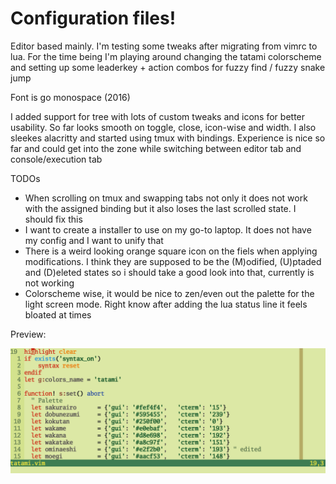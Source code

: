 # Configuration files!

Editor based mainly. I'm testing some tweaks after migrating from vimrc to lua.
For the time being I'm playing around changing the tatami colorscheme and
setting up some leaderkey + action combos for fuzzy find / fuzzy snake jump

Font is go monospace (2016)

I added support for tree with lots of custom tweaks and icons for better usability.
So far looks smooth on toggle, close, icon-wise and width.
I also sleekes alacritty and started using tmux with bindings.
Experience is nice so far and could get into the zone while switching between editor
tab and console/execution tab

TODOs
- When scrolling on tmux and swapping tabs not only it does not work with the assigned
binding but it also loses the last scrolled state. I should fix this
- I want to create a installer to use on my go-to laptop. It does not have my config and
I want to unify that
- There is a weird looking orange square icon on the fiels when applying modifications.
I think they are supposed to be the (M)odified, (U)ptaded and (D)eleted states so i should
take a good look into that, currently is not working
- Colorscheme wise, it would be nice to zen/even out the palette for the light screen mode.
Right know after adding the lua status line it feels bloated at times

Preview:

![tatami_preview](nvim/tatami_preview.png)


